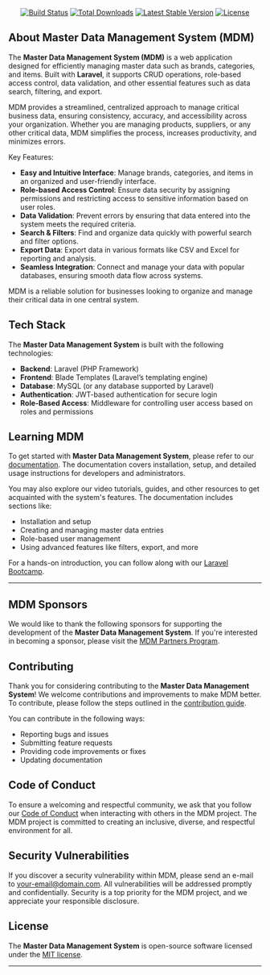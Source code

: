 
<p align="center">
<a href="https://github.com/yourusername/mdm/actions"><img src="https://github.com/yourusername/mdm/workflows/tests/badge.svg" alt="Build Status"></a>
<a href="https://packagist.org/packages/yourusername/mdm"><img src="https://img.shields.io/packagist/dt/yourusername/mdm" alt="Total Downloads"></a>
<a href="https://packagist.org/packages/yourusername/mdm"><img src="https://img.shields.io/packagist/v/yourusername/mdm" alt="Latest Stable Version"></a>
<a href="https://packagist.org/packages/yourusername/mdm"><img src="https://img.shields.io/packagist/l/yourusername/mdm" alt="License"></a>
</p>

## About Master Data Management System (MDM)

The **Master Data Management System (MDM)** is a web application designed for efficiently managing master data such as brands, categories, and items. Built with **Laravel**, it supports CRUD operations, role-based access control, data validation, and other essential features such as data search, filtering, and export.

MDM provides a streamlined, centralized approach to manage critical business data, ensuring consistency, accuracy, and accessibility across your organization. Whether you are managing products, suppliers, or any other critical data, MDM simplifies the process, increases productivity, and minimizes errors.

Key Features:
- **Easy and Intuitive Interface**: Manage brands, categories, and items in an organized and user-friendly interface.
- **Role-based Access Control**: Ensure data security by assigning permissions and restricting access to sensitive information based on user roles.
- **Data Validation**: Prevent errors by ensuring that data entered into the system meets the required criteria.
- **Search & Filters**: Find and organize data quickly with powerful search and filter options.
- **Export Data**: Export data in various formats like CSV and Excel for reporting and analysis.
- **Seamless Integration**: Connect and manage your data with popular databases, ensuring smooth data flow across systems.

MDM is a reliable solution for businesses looking to organize and manage their critical data in one central system.

## Tech Stack

The **Master Data Management System** is built with the following technologies:
- **Backend**: Laravel (PHP Framework)
- **Frontend**: Blade Templates (Laravel’s templating engine)
- **Database**: MySQL (or any database supported by Laravel)
- **Authentication**: JWT-based authentication for secure login
- **Role-Based Access**: Middleware for controlling user access based on roles and permissions

## Learning MDM

To get started with **Master Data Management System**, please refer to our [documentation](https://yourdocumentationlink.com). The documentation covers installation, setup, and detailed usage instructions for developers and administrators.

You may also explore our video tutorials, guides, and other resources to get acquainted with the system's features. The documentation includes sections like:
- Installation and setup
- Creating and managing master data entries
- Role-based user management
- Using advanced features like filters, export, and more

For a hands-on introduction, you can follow along with our [Laravel Bootcamp](https://yourlaravelbootcamp.com).

---

## MDM Sponsors

We would like to thank the following sponsors for supporting the development of the **Master Data Management System**. If you're interested in becoming a sponsor, please visit the [MDM Partners Program](https://yourpartnersprogramlink.com).


## Contributing

Thank you for considering contributing to the **Master Data Management System**! We welcome contributions and improvements to make MDM better. To contribute, please follow the steps outlined in the [contribution guide](https://yourcontributingguide.com).

You can contribute in the following ways:
- Reporting bugs and issues
- Submitting feature requests
- Providing code improvements or fixes
- Updating documentation

## Code of Conduct

To ensure a welcoming and respectful community, we ask that you follow our [Code of Conduct](https://yourcodeofconductlink.com) when interacting with others in the MDM project. The MDM project is committed to creating an inclusive, diverse, and respectful environment for all.

## Security Vulnerabilities

If you discover a security vulnerability within MDM, please send an e-mail to [your-email@domain.com](mailto:your-email@domain.com). All vulnerabilities will be addressed promptly and confidentially. Security is a top priority for the MDM project, and we appreciate your responsible disclosure.

## License

The **Master Data Management System** is open-source software licensed under the [MIT license](https://opensource.org/licenses/MIT).

---

